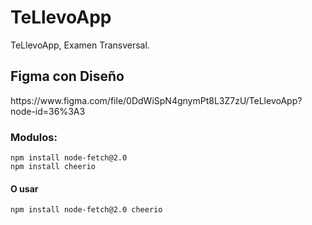 # TeLlevoApp
TeLlevoApp, Examen Transversal.

<h2>Figma con Diseño</h2>
https://www.figma.com/file/0DdWiSpN4gnymPt8L3Z7zU/TeLlevoApp?node-id=36%3A3

<h3>Modulos:</h3>
<code>npm install node-fetch@2.0</code><br>
<code>npm install cheerio</code><br>
<h4>O usar</h4>
<code>npm install node-fetch@2.0 cheerio</code><br>
